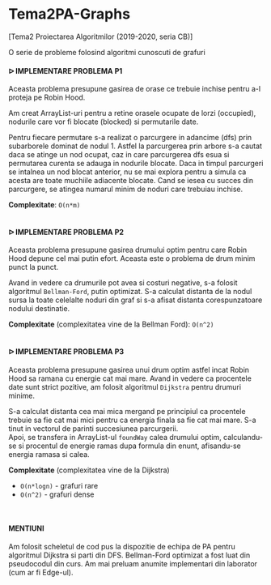 # Tema2PA-Graphs
[Tema2 Proiectarea Algoritmilor (2019-2020, seria CB)] 

O serie de probleme folosind algoritmi cunoscuti de grafuri


#### ᐅ IMPLEMENTARE PROBLEMA P1

Aceasta problema presupune gasirea de orase ce trebuie inchise pentru a-l
proteja pe Robin Hood. 

Am creat ArrayList-uri pentru a retine orasele ocupate de lorzi (occupied),
nodurile care vor fi blocate (blocked) si permutarile date.

Pentru fiecare permutare s-a realizat o parcurgere in adancime (dfs) prin 
subarborele dominat de nodul 1. Astfel la parcurgerea prin arbore s-a cautat
daca se atinge un nod ocupat, caz in care parcurgerea dfs esua si permutarea
curenta se adauga in nodurile blocate. Daca in timpul parcurgeri se intalnea
un nod blocat anterior, nu se mai explora pentru a simula ca acesta are toate
muchiile adiacente blocate. Cand se iesea cu succes din parcurgere, se atingea
numarul minim de noduri care trebuiau inchise.

**Complexitate**: `O(n*m)`
<br><br>

#### ᐅ IMPLEMENTARE PROBLEMA P2

Aceasta problema presupune gasirea drumului optim pentru care Robin Hood 
depune cel mai putin efort. Aceasta este o problema de drum minim punct
la punct.

Avand in vedere ca drumurile pot avea si costuri negative, s-a folosit
algoritmul `Bellman-Ford`, putin optimizat. S-a calculat distanta de la nodul
sursa la toate celelalte noduri din graf si s-a afisat distanta corespunzatoare
nodului destinatie.

**Complexitate** (complexitatea vine de la Bellman Ford):  `O(n^2)` 
<br><br>

#### ᐅ IMPLEMENTARE PROBLEMA P3

Aceasta problema presupune gasirea unui drum optim astfel incat Robin Hood 
sa ramana cu energie cat mai mare. Avand in vedere ca procentele date sunt
strict pozitive, am folosit algoritmul `Dijkstra` pentru drumuri minime.

S-a calculat distanta cea mai mica mergand pe principiul ca procentele trebuie
sa fie cat mai mici pentru ca energia finala sa fie cat mai mare. S-a tinut
in vectorul de parinti succesiunea parcurgerii.
<br>
Apoi, se transfera in ArrayList-ul `foundWay` calea drumului optim, calculandu-se
si procentul de energie ramas dupa formula din enunt, afisandu-se energia 
ramasa si calea.

**Complexitate** (complexitatea vine de la Dijkstra)
- `O(n*logn)` - grafuri rare
- `O(n^2)` - grafuri dense
<br>        

#### MENTIUNI

Am folosit scheletul de cod pus la dispozitie de echipa de PA pentru algoritmul
Dijkstra si parti din DFS. Bellman-Ford optimizat a fost luat din pseudocodul
din curs. Am mai preluam anumite implementari din laborator (cum ar fi Edge-ul).
